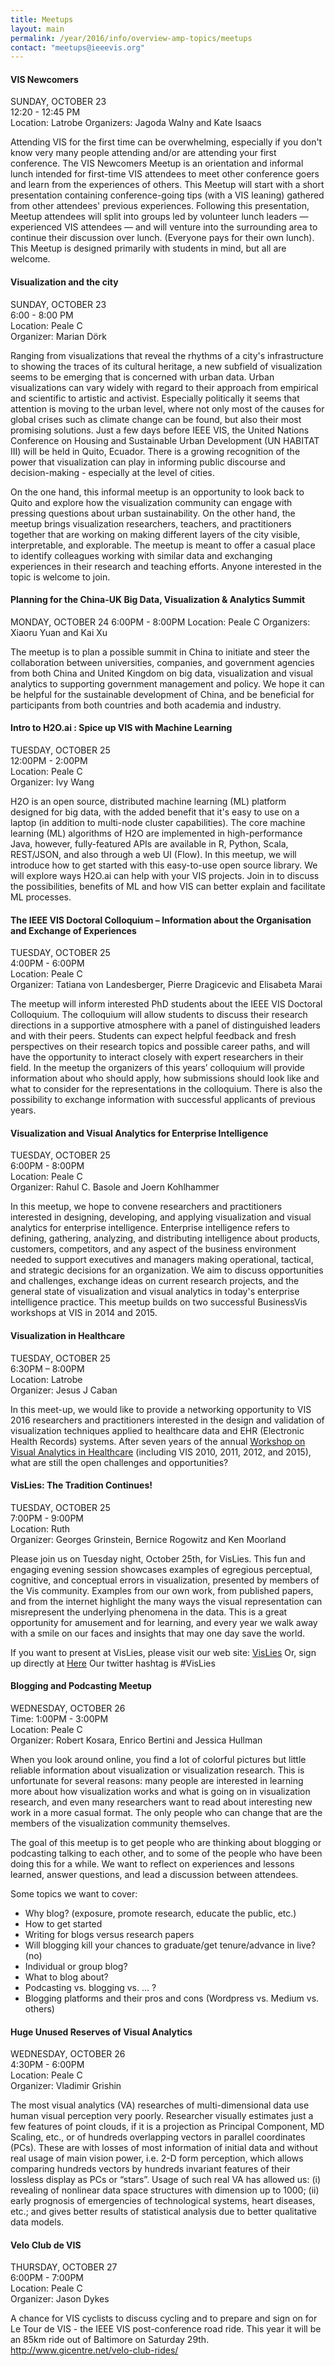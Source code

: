 ```yaml
---
title: Meetups
layout: main
permalink: /year/2016/info/overview-amp-topics/meetups
contact: "meetups@ieeevis.org"
---
```


#### VIS Newcomers

SUNDAY, OCTOBER 23  
12:20 - 12:45 PM  
Location: Latrobe 
Organizers: Jagoda Walny and Kate Isaacs

Attending VIS for the first time can be overwhelming, especially if you don't know very many people attending and/or are attending your first conference. The VIS Newcomers Meetup is an orientation and informal lunch intended for first-time VIS attendees to meet other conference goers and learn from the experiences of others. This Meetup will start with a short presentation containing conference-going tips (with a VIS leaning) gathered from other attendees' previous experiences. Following this presentation, Meetup attendees will split into groups led by volunteer lunch leaders — experienced VIS attendees — and will venture into the surrounding area to continue their discussion over lunch. (Everyone pays for their own lunch). This Meetup is designed primarily with students in mind, but all are welcome.

#### Visualization and the city

SUNDAY, OCTOBER 23  
6:00 - 8:00 PM  
Location: Peale C  
Organizer: Marian Dörk  

Ranging from visualizations that reveal the rhythms of a city's infrastructure to showing the traces of its cultural heritage, a new subfield of visualization seems to be emerging that is concerned with urban data. Urban visualizations can vary widely with regard to their approach from empirical and scientific to artistic and activist. Especially politically it seems that attention is moving to the urban level, where not only most of the causes for global crises such as climate change can be found, but also their most promising solutions. Just a few days before IEEE VIS, the United Nations Conference on Housing and Sustainable Urban Development (UN HABITAT III) will be held in Quito, Ecuador. There is a growing recognition of the power that visualization can play in informing public discourse and decision-making - especially at the level of cities.

On the one hand, this informal meetup is an opportunity to look back to Quito and explore how the visualization community can engage with pressing questions about urban sustainability. On the other hand, the meetup brings visualization researchers, teachers, and practitioners together that are working on making different layers of the city visible, interpretable, and explorable. The meetup is meant to offer a casual place to identify colleagues working with similar data and exchanging experiences in their research and teaching efforts. Anyone interested in the topic is welcome to join.

#### Planning for the China-UK Big Data, Visualization & Analytics Summit

MONDAY, OCTOBER 24
6:00PM - 8:00PM
Location: Peale C 
Organizers: Xiaoru Yuan and Kai Xu

The meetup is to plan a possible summit in China to initiate and steer the collaboration between universities, companies, and government agencies from both China and United Kingdom on big data, visualization and visual analytics to supporting government management and policy.
We hope it can be helpful for the sustainable development of China, and be beneficial for participants from both countries and both academia and industry.


#### Intro to H2O.ai : Spice up VIS with Machine Learning

TUESDAY, OCTOBER 25  
12:00PM - 2:00PM  
Location: Peale C  
Organizer: Ivy Wang

H2O is an open source, distributed machine learning (ML) platform designed for big data, with the added benefit that it's easy to use on a laptop (in addition to multi-node cluster capabilities). The core machine learning (ML) algorithms of H2O are implemented in high-performance Java, however, fully-featured APIs are available in R, Python, Scala, REST/JSON, and also through a web UI (Flow). In this meetup, we will introduce how to get started with this easy-to-use open source library. We will explore ways H2O.ai can help with your VIS projects. Join in to discuss the possibilities, benefits of ML and how VIS can better explain and facilitate ML processes.


#### The IEEE VIS Doctoral Colloquium – Information about the Organisation and Exchange of Experiences
TUESDAY, OCTOBER 25  
4:00PM - 6:00PM  
Location: Peale C  
Organizer: Tatiana von Landesberger, Pierre Dragicevic and Elisabeta Marai

The meetup will inform interested PhD students about the IEEE VIS Doctoral Colloquium. The colloquium will allow students to discuss their research directions in a supportive atmosphere with a panel of distinguished leaders and with their peers. Students can expect helpful feedback and fresh perspectives on their research topics and possible career paths, and will have the opportunity to interact closely with expert researchers in their field. In the meetup the organizers of this years’ colloquium will provide information about who should apply, how submissions should look like and what to consider for the representations in the colloquium. There is also the possibility to exchange information with successful applicants of previous years.


#### Visualization and Visual Analytics for Enterprise Intelligence

TUESDAY, OCTOBER 25  
6:00PM - 8:00PM  
Location: Peale C  
Organizer: Rahul C. Basole and Joern Kohlhammer

In this meetup, we hope to convene researchers and practitioners interested in designing, developing, and applying visualization and visual analytics for enterprise intelligence. Enterprise intelligence refers to defining, gathering, analyzing, and distributing intelligence about products, customers, competitors, and any aspect of the business environment needed to support executives and managers making operational, tactical, and strategic decisions for an organization. We aim to discuss opportunities and challenges, exchange ideas on current research projects, and the general state of visualization and visual analytics in today's enterprise intelligence practice. This meetup builds on two successful BusinessVis workshops at VIS in 2014 and 2015.

#### Visualization in Healthcare

TUESDAY, OCTOBER 25  
6:30PM – 8:00PM  
Location: Latrobe  
Organizer: Jesus J Caban


In this meet-up, we would like to provide a networking opportunity to VIS 2016 researchers and practitioners interested in the design and validation of visualization techniques applied to healthcare data and EHR (Electronic Health Records) systems.   After seven years of the annual [Workshop on Visual Analytics in Healthcare](http://www.visualanalyticshealthcare.org) (including VIS 2010, 2011, 2012, and 2015), what are still the open challenges and opportunities?

#### VisLies: The Tradition Continues!

TUESDAY, OCTOBER 25  
7:00PM - 9:00PM  
Location: Ruth  
Organizer: Georges Grinstein, Bernice Rogowitz and Ken Moorland

Please join us on Tuesday night, October 25th,  for VisLies.   This fun and engaging evening session showcases examples of egregious perceptual, cognitive, and conceptual errors in visualization, presented by members of the Vis community.  Examples from our own work, from published papers, and from the internet highlight the many ways the visual representation can misrepresent the underlying phenomena in the data.  This is a great opportunity for amusement and for learning, and every year we walk away with a smile on our faces and​ insights that may one day save the world.​

If you want to present at VisLies, please visit our web site: [VisLies](http://vislies.org) 
Or, sign up directly at [Here](https://www.surveymonkey.com/r/9WJFHXS)
Our twitter hashtag is #VisLies


#### Blogging and Podcasting Meetup

WEDNESDAY, OCTOBER 26  
Time: 1:00PM - 3:00PM  
Location: Peale C  
Organizer: Robert Kosara, Enrico Bertini and Jessica Hullman

When you look around online, you find a lot of colorful pictures but little reliable information about visualization or visualization research. This is unfortunate for several reasons: many people are interested in learning more about how visualization works and what is going on in visualization research, and even many researchers want to read about interesting new work in a more casual format. The only people who can change that are the members of the visualization community themselves.
 
The goal of this meetup is to get people who are thinking about blogging or podcasting talking to each other, and to some of the people who have been doing this for a while. We want to reflect on experiences and lessons learned, answer questions, and lead a discussion between attendees.
 
Some topics we want to cover:

* Why blog? (exposure, promote research, educate the public, etc.)
* How to get started
* Writing for blogs versus research papers
* Will blogging kill your chances to graduate/get tenure/advance in live? (no)
* Individual or group blog?
* What to blog about?
* Podcasting vs. blogging vs. … ?
* Blogging platforms and their pros and cons (Wordpress vs. Medium vs. others)


#### Huge Unused Reserves of Visual Analytics

WEDNESDAY, OCTOBER 26  
4:30PM - 6:00PM  
Location: Peale C  
Organizer: Vladimir Grishin

The most visual analytics (VA) researches of multi-dimensional data use human visual perception very poorly. Researcher visually estimates just a few features of point clouds, if it is a projection as Principal Component, MD Scaling, etc., or of hundreds overlapping vectors in parallel coordinates (PCs). These are with losses of most information of initial data and without real usage of main vision power, i.e. 2-D form perception, which allows comparing hundreds vectors by hundreds invariant features of their  lossless display as PCs or  “stars”.   Usage of such real VA has allowed us: (i) revealing of nonlinear data space structures with dimension up to 1000; (ii) early prognosis of emergencies of technological systems, heart diseases, etc.; and gives better results of statistical analysis due to better qualitative data models.

#### Velo Club de VIS

THURSDAY, OCTOBER 27  
6:00PM - 7:00PM  
Location: Peale C  
Organizer: Jason Dykes

A chance for VIS cyclists to discuss cycling and to prepare and sign on for Le Tour de VIS  - the IEEE VIS post-conference road ride. This year it will be an 85km ride out of Baltimore on Saturday 29th. http://www.gicentre.net/velo-club-rides/

